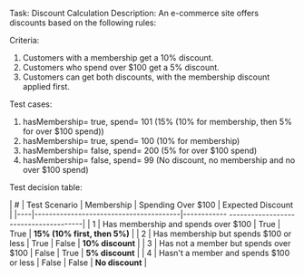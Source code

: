 Task: Discount Calculation
Description: An e-commerce site offers discounts based on the following rules:

Criteria:

1. Customers with a membership get a 10% discount.
2. Customers who spend over $100 get a 5% discount.
3. Customers can get both discounts, with the membership discount applied first.


Test cases:

1. hasMembership= true, spend= 101 (15% (10% for membership, then 5% for over $100 spend))
2. hasMembership= true, spend= 100 (10% for membership)
3. hasMembership= false, spend= 200 (5% for over $100 spend)
4. hasMembership= false, spend= 99 (No discount, no membership and no over $100 spend)


Test decision table:

| #  | Test Scenario                          | Membership | Spending Over $100 | Expected Discount |
|----|----------------------------------------|------------ --------------------------------------|
| 1 | Has membership and spends over $100     | True       | True  | **15% (10% first, then 5%)** |
| 2 | Has membership but spends $100 or less  | True       | False | **10% discount**             |
| 3 | Has not a member but spends over $100   | False      | True  | **5% discount**              |
| 4 | Hasn't a member and spends $100 or less | False      | False | **No discount**              |



